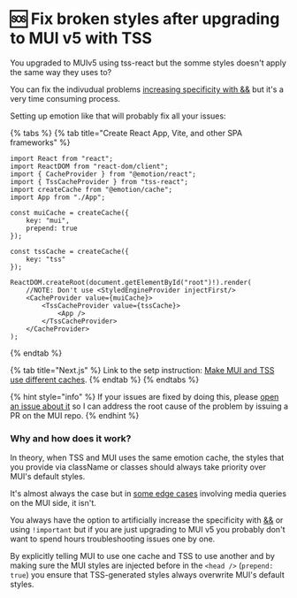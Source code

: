 # 🆘 Fix broken styles after upgrading to MUI v5 with TSS

You upgraded to MUIv5 using tss-react but the somme styles doesn't apply the same way they uses to? &#x20;

You can fix the indivudual problems [increasing specificity with &&](increase-specificity.md) but it's a very time consuming process. &#x20;

Setting up emotion like that will probably fix all your issues: &#x20;

{% tabs %}
{% tab title="Create React App, Vite, and other SPA frameworks" %}
```tsx
import React from "react";
import ReactDOM from "react-dom/client";
import { CacheProvider } from "@emotion/react";
import { TssCacheProvider } from "tss-react";
import createCache from "@emotion/cache";
import App from "./App";

const muiCache = createCache({
    key: "mui",
    prepend: true
});

const tssCache = createCache({
    key: "tss"
});

ReactDOM.createRoot(document.getElementById("root")!).render(
    //NOTE: Don't use <StyledEngineProvider injectFirst/>
    <CacheProvider value={muiCache}>
        <TssCacheProvider value={tssCache}> 
            <App />
        </TssCacheProvider>
    </CacheProvider>
);
```
{% endtab %}

{% tab title="Next.js" %}
Link to the setp instruction: [Make MUI and TSS use different caches](https://docs.tss-react.dev/ssr/next.js#make-mui-and-tss-use-different-caches).
{% endtab %}
{% endtabs %}

{% hint style="info" %}
If your issues are fixed by doing this, please [open an issue about it](https://github.com/garronej/tss-react/issues/new) so I can address the root cause of the problem by issuing a PR on the MUI repo. &#x20;
{% endhint %}

### Why and how does it work?

In theory, when TSS and MUI uses the same emotion cache, the styles that you provide via className or classes should always take priority over MUI's default styles.

It's almost always the case but in [some edge cases](https://github.com/garronej/tss-react/issues/115) involving media queries on the MUI side, it isn't.

You always have the option to artificially increase the specificity with [&&](https://user-images.githubusercontent.com/6702424/196739133-838beb4f-7365-446a-8dc6-d3b5b686df31.png) or using `!important` but if you are just upgrading to MUI v5 you probably don't want to spend hours troubleshooting issues one by one.

By explicitly telling MUI to use one cache and TSS to use another and by making sure the MUI styles are injected before in the `<head />` (`prepend: true`) you ensure that TSS-generated styles always overwrite MUI's default styles.
